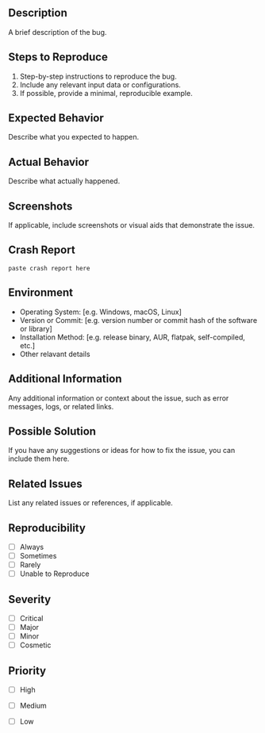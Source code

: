 ## Description
A brief description of the bug.

## Steps to Reproduce
1. Step-by-step instructions to reproduce the bug.
2. Include any relevant input data or configurations.
3. If possible, provide a minimal, reproducible example.

## Expected Behavior
Describe what you expected to happen.

## Actual Behavior
Describe what actually happened.

## Screenshots
If applicable, include screenshots or visual aids that demonstrate the issue.

<!-- if the program crashed, paste the report here. if not, delete this -->
## Crash Report
```
paste crash report here
```

<!-- if the program crashed and you provided the crash report, you can delete this section -->
## Environment
- Operating System: [e.g. Windows, macOS, Linux]
- Version or Commit: [e.g. version number or commit hash of the software or library]
- Installation Method: [e.g. release binary, AUR, flatpak, self-compiled, etc.]
- Other relavant details

## Additional Information
Any additional information or context about the issue, such as error messages, logs, or related links.

## Possible Solution
If you have any suggestions or ideas for how to fix the issue, you can include them here.

## Related Issues
List any related issues or references, if applicable.

## Reproducibility
- [ ] Always
- [ ] Sometimes
- [ ] Rarely
- [ ] Unable to Reproduce

## Severity
- [ ] Critical
- [ ] Major
- [ ] Minor
- [ ] Cosmetic

## Priority
- [ ] High
- [ ] Medium
- [ ] Low

